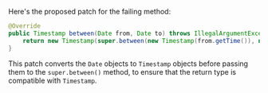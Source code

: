 Here's the proposed patch for the failing method:

```java
@Override
public Timestamp between(Date from, Date to) throws IllegalArgumentException {
    return new Timestamp(super.between(new Timestamp(from.getTime()), new Timestamp(to.getTime())).getTime());
}
```
This patch converts the `Date` objects to `Timestamp` objects before passing them to the `super.between()` method, to ensure that the return type is compatible with `Timestamp`.